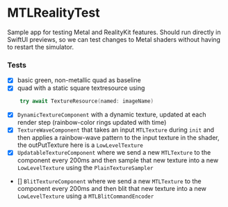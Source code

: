 # MTLRealityTest

Sample app for testing Metal and RealityKit features. 
Should run directly in SwiftUI previews, so we can test changes to Metal shaders without having to restart the simulator.

### Tests

- [x] basic green, non-metallic quad as baseline
- [x] quad with a static square textresource using
```swift
    try await TextureResource(named: imageName)
```
- [x] `DynamicTextureComponent` with a dynamic texture, updated at each render step (rainbow-color rings updated with time) 
- [x] `TextureWaveComponent` that takes an input `MTLTexture` during `init` and then applies a rainbow-wave pattern to the input texture in the shader, the outPutTexture here is a `LowLevelTexture`
- [x] `UpdatableTextureComponent` where we send a new `MTLTexture` to the component every 200ms and then sample that new texture into a new `LowLevelTexture` using the `PlainTextureSampler`
- [] `BlitTextureComponent` where we send a new `MTLTexture` to the component every 200ms and then blit that new texture into a new `LowLevelTexture` using a `MTLBlitCommandEncoder`
